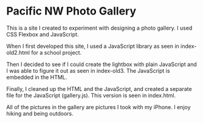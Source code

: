 # Pacific NW Photo Gallery

This is a site I created to experiment with designing a photo gallery. I used CSS Flexbox and JavaScript.

When I first developed this site, I used a JavaScript library as seen in index-old2.html for a school project.

Then I decided to see if I could create the lightbox with plain JavaScript and I was able to figure it out as seen in index-old3. The JavaScript is embedded in the HTML.

Finally, I cleaned up the HTML and the JavaScript, and created a separate file for the JavaScript (gallery.js). This version is seen in index.html.

All of the pictures in the gallery are pictures I took with my iPhone. I enjoy hiking and being outdoors.

